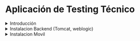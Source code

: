 # Aplicación de Testing Técnico 
<details>
<summary>Introducción</summary>
<br>
Desarrollar una solución dividida en dos capas Backend y Front End  basada en técnologia java utilizando como framework spring boot y orientada a una arquitectura de microservicios. Asi como una Aplicación Movil en kotlin
</details>

<details>

<summary>Instalacion Backend (Tomcat, weblogic)</summary>
         Proyecto montado con Spring Boot y Java 8, con los siguientes frameworks / libraries / funcionalidades:

 - Spring Boot: versión 2. posibilidad de arrancar directamente con el plugin de maven o generar un war para despliegue en 
 tomcat o similar. Con 'actuator' activado.

 - Servicio completo RESTful con Spring 

 - Documentado servicio con Swagger 2 (Springfox)

 - Capa de base de datos con Spring DATA mongoDB

 - Spring Exception Handling en los controllers
 
 - Validaciones en los entities, y envío de errores



Requisitos:

 - Maven (instalado y configurado)

 - mongoDB server (instalado y arrancado, en localhost y con el puerto por defecto)

Comandos

 - Arrancar directamente con el plugin de SpringBoot:
 
    ```
    mvn spring-boot:run
    ```

</details>
<details>
<summary>Instalacion Movil</summary>
# jgyanez - Android Architecture Sample

<img align="right" src="https://github.com/sberoch/RickAndMorty-AndroidArchitectureSample/raw/master/assets/characters.jpg" width="200">

Desarrollo de una aplicación movil con la siguiente Arquitectura 
 * ViewModel
 * LiveData
 * Dagger (for dependency injection)
 * Kotlin Coroutines
 * Retrofit
 * Room (Pendiente, para replicación de Datos)
 * Navigation
 
 ## Funcionalidades
 * Aplicación offline
 * Utilizacíon de kotlin Coroutines Para la sincronización y rendimiento del dispositivo movil
 *

</details>

















